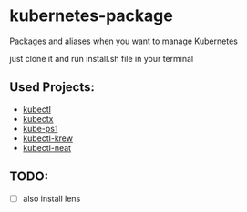 # kubernetes-package
Packages and aliases when you want to manage Kubernetes

just clone it and run install.sh file in your terminal

## Used Projects:
- [kubectl](https://github.com/kubernetes/kubectl)
- [kubectx](https://github.com/ahmetb/kubectx)
- [kube-ps1](https://github.com/jonmosco/kube-ps1)
- [kubectl-krew](https://github.com/kubernetes-sigs/krew/)
- [kubectl-neat](https://github.com/itaysk/kubectl-neat)

## TODO:
- [ ] also install lens
